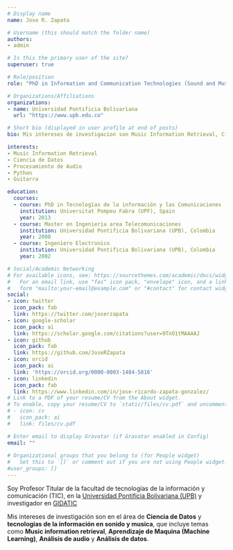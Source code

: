 ```yaml
---
# Display name
name: Jose R. Zapata

# Username (this should match the folder name)
authors:
- admin

# Is this the primary user of the site?
superuser: true

# Role/position
role: "PhD in Information and Communication Technologies (Sound and Music Computing)"

# Organizations/Affiliations
organizations:
- name: Universidad Pontificia Bolivariana
  url: "https://www.upb.edu.co"

# Short bio (displayed in user profile at end of posts)
bio: Mis intereses de investigacion son Music Information Retrieval, Ciencia de Datos y Python.

interests:
- Music Information Retrieval
- Ciencia de Datos
- Procesamiento de Audio
- Python
- Guitarra

education:
  courses:
  - course: PhD in Tecnologías de la información y las Comunicaciones (Sound and Music Computing)
    institution: Universitat Pompeu Fabra (UPF), Spain 
    year: 2013
  - course: Master en Ingenieria area Telecomunicaciones
    institution: Universidad Pontificia Bolivariana (UPB), Colombia
    year: 2008
  - course: Ingeniero Electronico
    institution: Universidad Pontificia Bolivariana (UPB), Colombia
    year: 2002

# Social/Academic Networking
# For available icons, see: https://sourcethemes.com/academic/docs/widgets/#icons
#   For an email link, use "fas" icon pack, "envelope" icon, and a link in the
#   form "mailto:your-email@example.com" or "#contact" for contact widget.
social:
- icon: twitter
  icon_pack: fab
  link: https://twitter.com/joserzapata
- icon: google-scholar
  icon_pack: ai
  link: https://scholar.google.com/citations?user=9TnO1tMAAAAJ
- icon: github
  icon_pack: fab
  link: https://github.com/JoseRZapata
- icon: orcid
  icon_pack: ai
  link: 'https://orcid.org/0000-0003-1484-5816'
- icon: linkedin
  icon_pack: fab
  link: https://www.linkedin.com/in/jose-ricardo-zapata-gonzalez/
# Link to a PDF of your resume/CV from the About widget.
# To enable, copy your resume/CV to `static/files/cv.pdf` and uncomment the lines below.  
# - icon: cv
#   icon_pack: ai
#   link: files/cv.pdf

# Enter email to display Gravatar (if Gravatar enabled in Config)
email: ""
  
# Organizational groups that you belong to (for People widget)
#   Set this to `[]` or comment out if you are not using People widget.  
#user_groups: []
---
```

Soy Profesor Titular de la facultad de tecnologías de la información y comunicación (TIC), en la [Universidad Pontificia Bolivariana (UPB)](http://www.upb.edu.co/) y investigador en [GIDATIC](https://www.upb.edu.co/es/investigacion/nuestro-sistema/grupos/grupo-investigaciones-desarrollo-aplicacion-telecomunicaciones-informatica-medellin)

Mis intereses de investigación son en el área de **Ciencia de Datos** y **tecnologías de la información en sonido y musica**, que incluye temas como **Music information retrieval**, **Aprendizaje de Maquina (Machine Learning)**, **Análisis de audio** y **Análisis de datos**.
